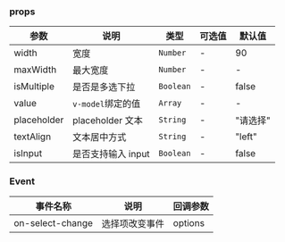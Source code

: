 <fa-anchor label="API" />

### props

| 参数        | 说明               | 类型      | 可选值 | 默认值   |
| ----------- | ------------------ | --------- | ------ | -------- |
| width       | 宽度               | `Number`  | -      | 90       |
| maxWidth    | 最大宽度           | `Number`  | -      | -        |
| isMultiple  | 是否是多选下拉     | `Boolean` | -      | false    |
| value       | `v-model`绑定的值  | `Array`   | -      | -        |
| placeholder | placeholder 文本   | `String`  | -      | "请选择" |
| textAlign   | 文本居中方式       | `String`  | -      | "left"   |
| isInput     | 是否支持输入 input | `Boolean` | -      | false    |

### Event

| 事件名称         | 说明           | 回调参数 |
| ---------------- | -------------- | -------- |
| on-select-change | 选择项改变事件 | options  |
